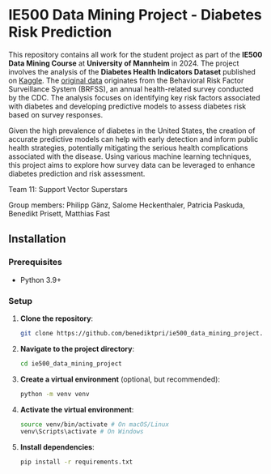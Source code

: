 # IE500 Data Mining Project - Diabetes Risk Prediction

This repository contains all work for the student project as part of the **IE500 Data Mining Course** at **University of Mannheim** in 2024.
The project involves the analysis of the **Diabetes Health Indicators Dataset** published on [Kaggle](https://www.kaggle.com/datasets/alexteboul/diabetes-health-indicators-dataset/data). The [original data](https://www.cdc.gov/brfss/annual_data/annual_2015.html) originates from the Behavioral Risk Factor Surveillance System (BRFSS), an annual health-related survey conducted by the CDC. The analysis focuses on identifying key risk factors associated with diabetes and developing predictive models to assess diabetes risk based on survey responses.

Given the high prevalence of diabetes in the United States, the creation of accurate predictive models can help with early detection and inform public health strategies, potentially mitigating the serious health complications associated with the disease. Using various machine learning techniques, this project aims to explore how survey data can be leveraged to enhance diabetes prediction and risk assessment.

Team 11: Support Vector Superstars

Group members:
Philipp Gänz,
Salome Heckenthaler,
Patricia Paskuda,
Benedikt Prisett,
Matthias Fast

## Installation

### Prerequisites

- Python 3.9+

### Setup

1. **Clone the repository**:
   ```bash
   git clone https://github.com/benediktpri/ie500_data_mining_project.git
   ```
2. **Navigate to the project directory**:

   ```bash
   cd ie500_data_mining_project
   ```

3. **Create a virtual environment** (optional, but recommended):

   ```bash
   python -m venv venv
   ```

4. **Activate the virtual environment**:

   ```bash
   source venv/bin/activate # On macOS/Linux
   venv\Scripts\activate # On Windows
   ```

5. **Install dependencies**:
   ```bash
   pip install -r requirements.txt
   ```
